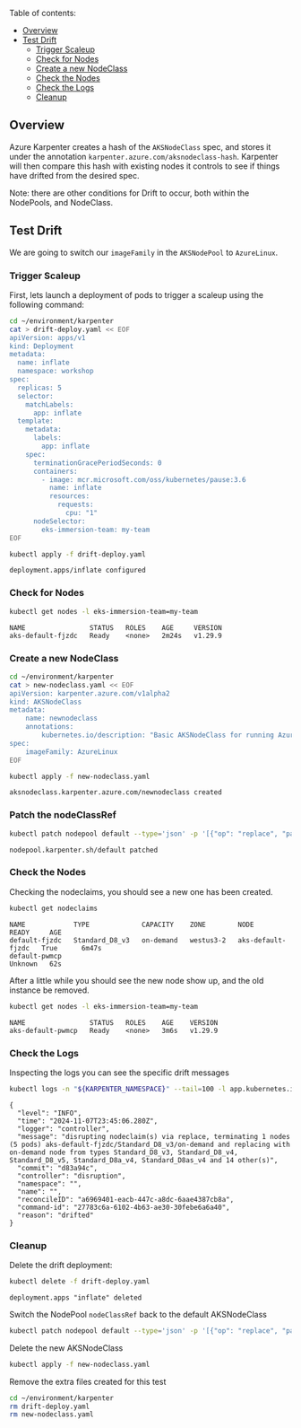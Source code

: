Table of contents:
- [Overview](#overview)
- [Test Drift](#test-drift)
  - [Trigger Scaleup](#trigger-scaleup)
  - [Check for Nodes](#check-for-nodes)
  - [Create a new NodeClass](#create-a-new-nodeclass)
  - [Check the Nodes](#check-the-nodes)
  - [Check the Logs](#check-the-logs)
  - [Cleanup](#cleanup)

## Overview

Azure Karpenter creates a hash of the `AKSNodeClass` spec, and stores it under the annotation `karpenter.azure.com/aksnodeclass-hash`. Karpenter will then compare this hash with existing nodes it controls to see if things have drifted from the desired spec.

Note: there are other conditions for Drift to occur, both within the NodePools, and NodeClass. 

## Test Drift

We are going to switch our `imageFamily` in the `AKSNodePool` to `AzureLinux`.

### Trigger Scaleup

First, lets launch a deployment of pods to trigger a scaleup using the following command:
```bash
cd ~/environment/karpenter
cat > drift-deploy.yaml << EOF
apiVersion: apps/v1
kind: Deployment
metadata:
  name: inflate
  namespace: workshop
spec:
  replicas: 5
  selector:
    matchLabels:
      app: inflate
  template:
    metadata:
      labels:
        app: inflate
    spec:
      terminationGracePeriodSeconds: 0
      containers:
        - image: mcr.microsoft.com/oss/kubernetes/pause:3.6
          name: inflate
          resources:
            requests:
              cpu: "1"
      nodeSelector:
        eks-immersion-team: my-team
EOF

kubectl apply -f drift-deploy.yaml
```

```
deployment.apps/inflate configured
```

### Check for Nodes

```bash
kubectl get nodes -l eks-immersion-team=my-team
```

```
NAME                STATUS   ROLES    AGE     VERSION
aks-default-fjzdc   Ready    <none>   2m24s   v1.29.9
```

### Create a new NodeClass

```bash
cd ~/environment/karpenter
cat > new-nodeclass.yaml << EOF
apiVersion: karpenter.azure.com/v1alpha2
kind: AKSNodeClass
metadata:
    name: newnodeclass
    annotations:
        kubernetes.io/description: "Basic AKSNodeClass for running AzureLinux nodes"
spec:
    imageFamily: AzureLinux
EOF

kubectl apply -f new-nodeclass.yaml
```

```
aksnodeclass.karpenter.azure.com/newnodeclass created
```

### Patch the nodeClassRef

```bash
kubectl patch nodepool default --type='json' -p '[{"op": "replace", "path": "/spec/template/spec/nodeClassRef/name", "value":"newnodeclass"}]'
```

```
nodepool.karpenter.sh/default patched
```

### Check the Nodes

Checking the nodeclaims, you should see a new one has been created.

```bash
kubectl get nodeclaims
```

```
NAME            TYPE             CAPACITY    ZONE        NODE                READY     AGE
default-fjzdc   Standard_D8_v3   on-demand   westus3-2   aks-default-fjzdc   True      6m47s
default-pwmcp                                                                Unknown   62s
```

After a little while you should see the new node show up, and the old instance be removed.

```bash
kubectl get nodes -l eks-immersion-team=my-team
```

```
NAME                STATUS   ROLES    AGE    VERSION
aks-default-pwmcp   Ready    <none>   3m6s   v1.29.9
```

### Check the Logs

Inspecting the logs you can see the specific drift messages

```bash
kubectl logs -n "${KARPENTER_NAMESPACE}" --tail=100 -l app.kubernetes.io/name=karpenter | grep -i drift | jq
```

```
{
  "level": "INFO",
  "time": "2024-11-07T23:45:06.280Z",
  "logger": "controller",
  "message": "disrupting nodeclaim(s) via replace, terminating 1 nodes (5 pods) aks-default-fjzdc/Standard_D8_v3/on-demand and replacing with on-demand node from types Standard_D8_v3, Standard_D8_v4, Standard_D8_v5, Standard_D8a_v4, Standard_D8as_v4 and 14 other(s)",
  "commit": "d83a94c",
  "controller": "disruption",
  "namespace": "",
  "name": "",
  "reconcileID": "a6969401-eacb-447c-a8dc-6aae4387cb8a",
  "command-id": "27783c6a-6102-4b63-ae30-30febe6a6a40",
  "reason": "drifted"
}
```

### Cleanup

Delete the drift deployment:

```bash
kubectl delete -f drift-deploy.yaml
```

```
deployment.apps "inflate" deleted
```

Switch the NodePool `nodeClassRef` back to the default AKSNodeClass

```bash
kubectl patch nodepool default --type='json' -p '[{"op": "replace", "path": "/spec/template/spec/nodeClassRef/name", "value":"default"}]'
```

Delete the new AKSNodeClass

```bash
kubectl apply -f new-nodeclass.yaml
```

Remove the extra files created for this test

```bash
cd ~/environment/karpenter
rm drift-deploy.yaml
rm new-nodeclass.yaml
```
